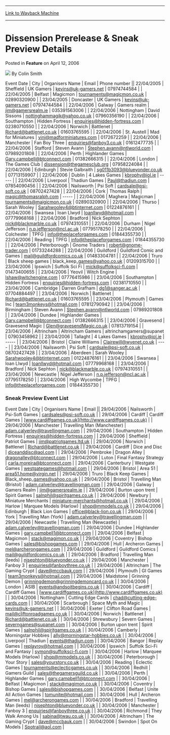 
---
[Link to Wayback Machine](https://web.archive.org/web/20210502010952/https://magic.wizards.com/en/articles/archive/dissension-prerelease-sneak-preview-details-2006-04-12)

[_metadata_:author]:- "Colin Smith"
[_metadata_:description]:- "Event DateCityOrganisers NameEmailPhone number22/04/2005SheffieldUK Gamerskevins@uk-gamers.net0797474458422/04/2005BelfastMagicmontournaments@magicmon.co.uk0289032090023/04/2005DoncasterUK Gamerskevins@uk-gamers.net0797474458422/04/2006GalwayGamers realmjim@gamersrealm.ie03539156300622/04/2006NottinghamDavid"
[_metadata_:generator]:- "Drupal 7 (http://drupal.org)"
[_metadata_:node]:- "639421"
[_metadata_:publish_date]:- "2006-04-12"
[_metadata_:source]:- "div-main-content"
[_metadata_:title]:- "Dissension Prerelease & Sneak Preview Details"
[_metadata_:wayback_capture_timestamp]:- "2021-05-02 01:09:52"
[_metadata_:wayback_raw_url]:- "https://web.archive.org/web/20210502010952id_/https://magic.wizards.com/en/articles/archive/dissension-prerelease-sneak-preview-details-2006-04-12"
[_metadata_:wayback_url]:- "https://magic.wizards.com/en/articles/archive/dissension-prerelease-sneak-preview-details-2006-04-12"
---


Dissension Prerelease & Sneak Preview Details
=============================================



 Posted in **Feature**
 on April 12, 2006 






![](https://media.magic.wizards.com/styles/auth_small/public/generic-avatar-150_344.png)
By Colin Smith














 Event Date | City | Organisers Name | Email | Phone number || 22/04/2005 | Sheffield | UK Gamers | kevins@uk-gamers.net | 07974744584 |
| 22/04/2005 | Belfast | Magicmon | tournaments@magicmon.co.uk | 02890320900 |
| 23/04/2005 | Doncaster | UK Gamers | kevins@uk-gamers.net | 07974744584 |
| 22/04/2006 | Galway | Gamers realm | jim@gamersrealm.ie | 035391563006 |
| 22/04/2006 | Nottingham | David Sissons | nottinghammagik@yahoo.co.uk | 07960356190 |
| 22/04/2006 | Southampton | Hidden Fortress | enquiries@hidden-fortress.com | 02380710550 |
| 22/04/2006 | Norwich | Battlenet | Richard@battlenet.co.uk | 01603765595 |
| 22/04/2006 | St. Austell | Mad for Miniatures | vini@madforminiatures.com | 0172672259 |
| 22/04/2006 | Manchester | Fan Boy Three | enquiries@fanboy3.co.uk | 01612477735 |
| 22/04/2006 | Stafford | Steven Avann | Stephen.avann@ntlworld.com | 07989201808 |
| 22/04/2006 | Perth | Highlander Games | Gary.campbell@btconnect.com | 01382666315 |
| 22/04/2006 | London | The Games Club | dissension@thegamesclub.org | 07958224084 |
| 22/04/2006 | Edinburgh | Stevie Galbraith | sg011b3093@blueyonder.co.uk | 07713159907 |
| 22/04/2006 | Dublin | 4 Lakes Games | kbrophy@iol.ie | ----- |
| 22/04/2006 | Liverpool | Thadiun Games | Paul@thadiun.com | 07854090456 |
| 22/04/2006 | Nailsworth | Psi Soft | cardsale@psi-soft.co.uk | 08702427428 |
| 22/04/2006 | Cork | Thomas Ralph | magic@thomasralph.com | ----- |
| 22/04/2006 | Maghera | Magicman | tournaments@maigicmon.co.uk | 02890320900 |
| 22/04/2006 | Thurso | Sarah Wooley | Sarahwooley4@btinternet.com | 01224876161 |
| 22/04/2006 | Swansea | Ioan Llwyd | Ioanllwyd@hotmail.com | 07779968168 |
| 22/04/2006 | Bradford | Nick Sephton | nick@blackmarble.co.uk | 07974310551 |
| 22/04/2006 | Durham | Nigel Jefferson | n.p.jefferson@ncl.ac.uk | 07795178250 |
| 22/04/2006 | Colchester | TPFG | info@theplaceforgames.com | 01844355730 |
| 22/04/2006 | Reading | TPFG | info@theplaceforgames.com | 01844355730 |
| 22/04/2006 | Peterborough | Gnome Traders | robert@gnome-trader.com | 01733244288 |
| 22/04/2006 | Guildford | Guildford Comic and Games | mail@guildfordcomics.co.uk | 01483304781 |
| 22/04/2006 | Truro | Black sheep games | black\_keep\_games@yahoo.co.uk | 01209315700 |
| 23/04/2006 | Ipswich | Suffolk Sci Fi | mick@suffolksci-fi.com | 01473400655 |
| 23/04/2006 | Yeovil | Witch Engine | lshaw@witchengine.com | 07776415986 |
| 23/04/2006 | Southampton | Hidden Fortress | enquiries@hidden-fortress.com | 02381710550 |
| 23/04/2006 | Cambridge | Darren Grafham | dg1@sanger.ac.uk | 07704884497 |
| 23/04/2006 | Norwich | Battlenet | Richard@battlenet.co.uk | 01603765595 |
| 23/04/2006 | Plymouth | Games Inc | team3monkeys@hotmail.com | 07812790942 |
| 23/04/2006 | Birmingham | Steven Avann | Stephen.avann@ntlworld.com | 07989201808 |
| 23/04/2006 | Dundee | Highlander Games | Gary.campbell@btconnect.com | 01382666315 |
| 23/04/2006 | Gravesend | Gravesend Magic | Glen@gravesendMagic.co.uk | 07813719154 |
| 23/04/2006 | Altrincham | Altrincham Gamers | altrinchamgamers@supanet | 07903458962 |
| 23/04/2006 | Tallaght | 4 Lakes Games | kbrophy@iol.ie | ----- |
| 23/04/2006 | Bristol | Claire Williams | Clairewill@wyenet.co.uk | ---- |
| 23/04/2006 | Nailsworth | Psi Soft | cardsale@psi-soft.co.uk | 08702427428 |
| 23/04/2006 | Aberdeen | Sarah Wooley | Sarahwooley4@btinternet.com | 01224876161 |
| 23/04/2006 | Swansea | Ioan Llwyd | Ioanllwyd@hotmail.com | 07779968168 |
| 23/04/2006 | Bradford | Nick Sephton | nick@blackmarble.co.uk | 07974310551 |
| 23/04/2006 | Newcastle | Nigel Jefferson | n.p.jefferson@ncl.ac.uk | 07795178250 |
| 23/04/2006 | High Wycombe | TPFG | info@theplaceforgames.com | 01844355730 |

### Sneak Preview Event List




 Event Date | City | Organisers Name | Email || 29/04/2006 | Nailsworth | Psi-Soft Games | cardsales@psi-soft.co.uk |
| 29/04/2006 | Cardiff | Cardiff Games | [www.cardiffgames.co.uk](http://www.cardiffgames.co.uk) |
| 29/04/2006 | Manchester | Travelling Man (Manchester) | adam.calverley@travellingman.com |
| 29/04/2006 | Southampton | Hidden Fortress | enquiries@hidden-fortress.com |
| 29/04/2006 | Sheffield | Patriot Games | jim@patriotgames.ltd.uk |
| 29/04/2006 | Norwich | Battlenet | Richard@battlenet.co.uk |
| 29/04/2006 | Cardiff | Dice and Disc | diceanddisc@aol.com |
| 29/04/2006 | Pembroke | Dragon Alley | dragonalley@btconnect.com |
| 29/04/2006 | Luton | Final Fantasy Strategy | carla.moreira@btconnect.com |
| 29/04/2006 | Canterbury | Westgate Games | westgategames@hotmail.com |
| 29/04/2006 | Bristol | Area 51 | area51.home@virgin.net |
| 29/04/2006 | Truro | Black Keep Games | Black\_sheep\_games@yahoo.co.uk |
| 29/04/2006 | Bristol | Travelling Man (Bristol) | adam.calverley@travellingman.com |
| 29/04/2006 | Galway | Gamers Realm | jim@gamersrealm.ie |
| 29/04/2006 | Burton upon trent | Spirit Games  | salnphil@spiritgames.co.uk |
| 29/04/2006 | Newbury | Miniature Merchants | miniature-merchants@hotmail.co.uk |
| 29/04/2006 | Harlow | Marquee Models (Harlow) | shop@mmodels.co.uk |
| 29/04/2006 | Edinburgh | Black Lion Games | office@black-lion.co.uk |
| 29/04/2006 | York | Travelling Man (York) | adam.calverley@travellingman.com |
| 29/04/2006 | Newcastle | Travelling Man (Newcastle) | adam.calverley@travellingman.com |
| 29/04/2006 | Dundee | Highlander Games | gary.campbell1@btconnect.com |
| 29/04/2006 | Belfast | Magicmon | stack@magimon.co.uk |
| 29/04/2006 | Coventry | Bishop Games | sales@bishopgames.com |
| 29/04/2006 | Hull | Archeron Games | mel@archerongames.com |
| 29/04/2006 | Guildford | Guildford Comics  | mail@guildfordcomics.co.uk |
| 29/04/2006 | Bradford | Travelling Man (leeds) | njsephton@blueyonder.co.uk |
| 29/04/2006 | Manchester | Fanboy 3 | enquiries@fanboythree.co.uk |
| 29/04/2006 | Altrincham | The Gaming Crypt | dave@mccbauk.com |
| 29/04/2006 | Plymouth | GI Games | team3monkeys@hotmail.com |
| 29/04/2006 | Maidstone | Grinning Demon | grinningdemon@grinningdemoncard.co.uk |
| 30/04/2006 | London | ASIB | events@andsoitbegins.co.uk |
| 30/04/2006 | Cardiff | Cardiff Games | [www.cardiffgames.co.uk](http://www.cardiffgames.co.uk) |
| 30/04/2006 | Nottingham | Cutting Edge Cards | chad@cutting-edge-cards.com |
| 30/04/2006 | Scarbrough | Space Myth and Magic | kevins@uk-gamers.net |
| 30/04/2006 | Exeter | Clifton Road Games | mail@cliftonroadgames.co.uk |
| 30/04/2006 | Norwich | Battlenet | Richard@battlenet.co.uk |
| 30/04/2006 | Shrewsbury | Severn Games | severngames@supanet.com |
| 30/04/2006 | Burton upon trent | Spirit Games  | salnphil@spiritgames.co.uk |
| 30/04/2006 | Camberly | Morningstar Hobbies | ally@morningstar-hobbies.co.uk |
| 30/04/2006 | Liverpool | Thadiun | events@thadiun.com |
| 30/04/2006 | Bangor | Replay Games | replayroy@hotmail.com |
| 30/04/2006 | Ipswich | Suffolk Sci-Fi and Fantasy | symon@suffolksci-fi.com |
| 30/04/2006 | Harlow | Marquee Models (Harlow) | shop@mmodels.co.uk |
| 30/04/2006 | Peterborough | Your Story | sales@yourstory.co.uk |
| 30/04/2006 | Reading | Eclectic Games | tournaments@eclecticgames.co.uk |
| 30/04/2006 | Redhill | Gamers Guild | sales@thegamersguild.co.uk |
| 30/04/2006 | Perth | Highlander Games | gary.campbell1@btconnect.com |
| 30/04/2006 | Belfast | Magicmon | stack@magimon.co.uk |
| 30/04/2006 | Coventry | Bishop Games | sales@bishopgames.com |
| 30/04/2006 | Belfast | Unite All Action Games | tomunite@hotmail.com |
| 30/04/2006 | Hull | Archeron Games | mel@archerongames.com |
| 30/04/2006 | Bradford | Travelling Man (leeds) | njsephton@blueyonder.co.uk |
| 30/04/2006 | Manchester | Fanboy 3 | enquiries@fanboythree.co.uk |
| 30/04/2006 | Richmond | They Walk Among Us | sabina@twau.co.uk |
| 30/04/2006 | Altrincham | The Gaming Crypt | dave@mccbauk.com |
| 30/04/2006 | Swindon | Spot On Models | Spotrail@aol.com |








